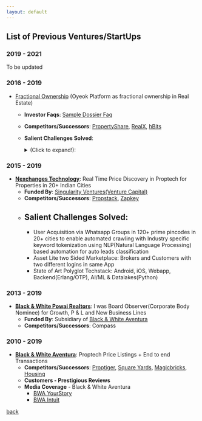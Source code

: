 ```yaml
---
layout: default
---
```


## List of Previous Ventures/StartUps

### 2019 - 2021

To be updated

### 2016 - 2019

- [Fractional Ownership](https://www.f6s.com/oyeok) (Oyeok Platform as fractional ownership in Real Estate)
    - **Investor Faqs**: <a href="https://sagungarg.com/pdfs/oyeok.pdf" target="_blank">Sample Dossier Faq</a>
    - **Competitors/Successors**: [PropertyShare](https://www.propertyshare.in/), [RealX](https://www.realx.io/), [hBits](https://hbits.co/) 
    - **Salient Challenges Solved**: <details>
        <summary>(Click to expand!):</summary>
        
        ### 

        1.  List Private Shares on NSE/BSE for Investor Trust & Confidence of ownership using RTAs
        2. Use Pvt Ltd as Special Purpose Vehicle(SPV) with strong compliances instead of LLPs used by Competitor
        3. Progressive capital raising to align with payment schedule via Rights Issue as OCDs(Optionally Convertible Debentures) to address cost effectiveness of the SPV
        4. Anchor Investor + Retail participation to avoid future simplicity in liquidating or enabling exist for investors.
        5. Avoid Director/Investor conflict by isolating any vested interest of Directors from the investment vehicle.
        6. Low Investment ticket size reduced entry barrier for high growth investment opportunities and brought transparent hassle free participation opportunity
    </details>

### 2015 - 2019
- **[Nexchanges Technology](https://angel.co/company/nexchanges-technology)**: Real Time Price Discovery in Proptech for Properties in 20+ Indian Cities
    - **Funded By**: [Singularity Ventures(Venture Capital)](https://pitchbook.com/profiles/investor/109878-85#overview)
    - **Competitors/Successors**: [Propstack](https://www.propstack.com/), [Zapkey](https://www.zapkey.com/)
    - **Salient Challenges Solved**:
        - 
        - User Acquisition via Whatsapp Groups in 120+ prime pincodes in 20+ cities to enable automated crawling with Industry specific keyword tokenization using NLP(Natural Language Processing) based automation for auto leads classification
        - Asset Lite two Sided Marketplace: Brokers and Customers with two different logins in same App
        - State of Art Polyglot Techstack: Android, iOS, Webapp, Backend(Erlang/OTP), AI/ML & Datalakes(Python)
### 2013 - 2019
- **[Black & White Powai Realtors](https://www.zaubacorp.com/company/BLACK-WHITE-POWAI-REALTORS-LLP/AAC-1751)**: I was Board Observer(Corporate Body Nominee) for Growth, P & L and New Business Lines 
    - **Funded By**: Subsidiary of [Black & White Aventura](https://in.pinterest.com/bnwa/)
    - **Competitors/Successors**: Compass

### 2010 - 2019
- **[Black & White Aventura](https://in.pinterest.com/bnwa/)**: Proptech Price Listings + End to end Transactions
    - **Competitors/Successors**: [Proptiger](https://www.proptiger.com/), [Square Yards](https://www.squareyards.com/), [Magicbricks](https://www.magicbricks.com/), [Housing](https://housing.com/)
    - **Customers - Prestigious Reviews**
    - **Media Coverage** - Black & White Aventura
        - [BWA YourStory](https://yourstory.com/2014/03/blackwhite-aventura)
        - [BWA Intuit](https://quickbooks.intuit.com/in/resources/quickbooks-business-of-the-week/featuring-black-white-aventura)

[back](./)
